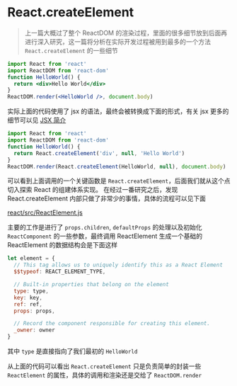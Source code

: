 # React.createElement

> 上一篇大概过了整个 ReactDOM 的渲染过程，里面的很多细节放到后面再进行深入研究，这一篇将分析在实际开发过程被用到最多的一个方法 `React.createElement` 的一些细节

```jsx
import React from 'react'
import ReactDOM from 'react-dom'
function HelloWorld() {
  return <div>Hello World</div>
}
ReactDOM.render(<HelloWorld />, document.body)
```

实际上面的代码使用了 jsx 的语法，最终会被转换成下面的形式，有关 jsx 更多的细节可以见 [JSX 简介](https://zh-hans.reactjs.org/docs/introducing-jsx.html)

```jsx
import React from 'react'
import ReactDOM from 'react-dom'
function HelloWorld() {
  return React.createElement('div', null, 'Hello World')
}
ReactDOM.render(React.createElement(HelloWorld, null), document.body)
```

可以看到上面调用的一个关键函数是 `React.createElement`，后面我们就从这个点切入探索 React 的组建体系实现。
在经过一番研究之后，发现 React.createElement 内部只做了非常少的事情，具体的流程可以见下面

[react/src/ReactElement.js](https://github.com/luxp/react-prod-only/blob/prod-only/packages/react/src/ReactElement.js#L250)

主要的工作是进行了 `props.children`, `defaultProps` 的处理以及初始化 `ReactComponent` 的一些参数，最终调用 ReactElement 生成一个基础的 ReactElement 的数据结构会是下面这样

```js
let element = {
  // This tag allows us to uniquely identify this as a React Element
  $$typeof: REACT_ELEMENT_TYPE,

  // Built-in properties that belong on the element
  type: type,
  key: key,
  ref: ref,
  props: props,

  // Record the component responsible for creating this element.
  _owner: owner
}
```

其中 `type` 是直接指向了我们最初的 `HelloWorld`

从上面的代码可以看出 `React.createElement` 只是负责简单的封装一些 `ReactElement` 的属性，具体的调用和渲染还是交给了 `ReactDOM.render`
